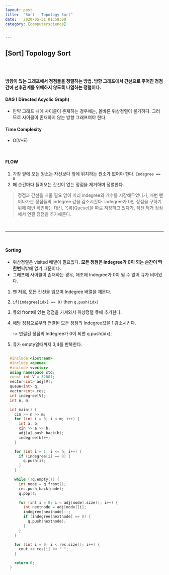 ```yaml
---
layout:	post
title:	"Sort - Topology Sort"
date:	2020-05-31 01:58:00
category: [computerscience]


---
```




## [Sort] Topology Sort

<br/>

<br/>

**방향이 있는 그래프에서 정점들을 정렬하는 방법. 방향 그래프에서 간선으로 주어진 정점 간에 선후관계를 위배하지 않도록 나열하는 정렬이다.**



#### DAG ( Directed Acyclic Graph)

+ 만약 그래프 내에 사이클이 존재하는 경우에는, 올바른 위상정렬이 불가하다. 그러므로 사이클이 존재하지 않는 방향 그래프여야 한다.



#### Time Complexity 

+ O(V+E)

<br/>



#### FLOW

1. 가장 앞에 오는 원소는 자신보다 앞에 위치하는 원소가 없어야 한다. `Indegree == 0 `
2. 매 순간마다 들어오는 간선이 없는 정점을 제거하며 정렬한다.



> 정점과 간선을 지울 필요 없이 미리 indegree의 개수를 저장해두었다가, 매번 뻗어나가는 정점들의 indegree 값을 감소시킨다.
> indegree가 0인 정점을 구하기 위해 매번 확인하는 대신, 목록(Queue)을 따로 저장하고 있다가, 직전 제거 정점에서 연결 정점을 추가해준다.



<br/>

---------------------

<br/>

#### Sorting

+ 위상정렬은 visited 배열이 필요없다. **모든 정점은 Indegree가 0이 되는 순간이 딱 한번**씩밖에 없기 때문이다.
+ 그래프에 사이클이 존재하는 경우, 애초에 Indegree가 0이 될 수 없어 큐가 비어있다.

1. 맨 처음, 모든 간선을 읽으며 Indegree 배열을 채운다.

2. `if(indegree[idx] == 0)` then `q.push(idx)`

3. 큐의 front에 있는 정점을 가져와서 위상정렬 큐에 추가한다.

4. 해당 정점으로부터 연결된 모든 정점의 Indegree값을 1 감소시킨다.

   -> 연결된 정점의 Indegree가 0이 되면 q.push(idx);

5. 큐가 empty일때까지 3,4를 반복한다.



``` c++

  #include <iostream>
  #include <queue>
  #include <vector>
  using namespace std;
  const int V = 32001;
  vector<int> adj[V];
  queue<int> q;
  vector<int> res;
  int indegree[V];
  int n, m;

  int main() {
    cin >> n >> m;
    for (int i = 0; i < m; i++) {
      int a, b;
      cin >> a >> b;
      adj[a].push_back(b);
      indegree[b]++;
    }

    for (int i = 1; i <= n; i++) {
      if (indegree[i] == 0) {
        q.push(i);
      }
    }

    while (!q.empty()) {
      int node = q.front();
      res.push_back(node);
      q.pop();

      for (int i = 0; i < adj[node].size(); i++) {
        int nextnode = adj[node][i];
        indegree[nextnode]--;
        if (indegree[nextnode] == 0) {
          q.push(nextnode);
        }
      }
    }

    for (int i = 0; i < res.size(); i++) {
      cout << res[i] << " ";
    }

    return 0;
  }

```



<br/><br/>